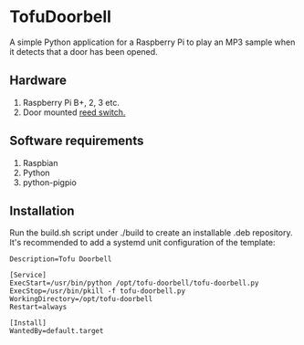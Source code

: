 # TofuDoorbell

A simple Python application for a Raspberry Pi to play an MP3 sample
when it detects that a door has been opened.

## Hardware

1. Raspberry Pi B+, 2, 3 etc.
2. Door mounted [reed switch.](ttps://www.amazon.com/gp/product/B00HR8CT8E)

## Software requirements

1. Raspbian
2. Python
3. python-pigpio

## Installation

Run the build.sh script under ./build to create an installable .deb 
repository. It's recommended to add a systemd unit configuration of the 
template:

```[Unit]
Description=Tofu Doorbell

[Service]
ExecStart=/usr/bin/python /opt/tofu-doorbell/tofu-doorbell.py
ExecStop=/usr/bin/pkill -f tofu-doorbell.py
WorkingDirectory=/opt/tofu-doorbell
Restart=always

[Install]
WantedBy=default.target
```
